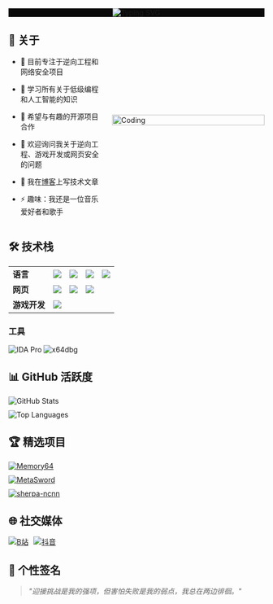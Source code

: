 <div align="center" style="width: 100%; background-color: #0A0A0A;">
  <img src="https://readme-typing-svg.demolab.com?font=JetBrains+Mono&size=26&duration=4000&pause=1000&color=00FF00&background=0A0A0A&center=true&vCenter=true&width=600&lines=✨+Hello+World,+I'm+VoxShadow;⚡+RE+•+Pwn+•+Dev+•+Pentest+•+AI;🔥+Cybersecurity+Enthusiast+&&+Researcher" alt="Typing SVG" />
</div>

<div style="display: flex; justify-content: space-between; align-items: center;">
  <div style="flex: 1; padding-right: 20px;">

## 👤 关于

- 🔭 目前专注于逆向工程和网络安全项目
- 🌱 学习所有关于低级编程和人工智能的知识
- 👯 希望与有趣的开源项目合作
- 💬 欢迎询问我关于逆向工程、游戏开发或网页安全的问题
- 📝 我在[博客](https://meta.natapp4.cc)上写技术文章
- ⚡ 趣味：我还是一位音乐爱好者和歌手

  </div>

  <div style="flex: 0 0 300px;">
    <img align="right" alt="Coding" src="https://meta.natapp4.cc/usr/uploads/2024/12/2120434451.png" width="100%" />
  </div>
  </div>


## 🛠 技术栈

<table>
  <tr>
    <td><b>语言</b></td>
    <td><img src="https://img.shields.io/badge/-Python-3776AB?style=flat&logo=python&logoColor=white"></td>
    <td><img src="https://img.shields.io/badge/-Golang-00ADD8?style=flat&logo=go&logoColor=white"></td>
    <td><img src="https://img.shields.io/badge/-C-A8B9CC?style=flat&logo=c&logoColor=white"></td>
    <td><img src="https://img.shields.io/badge/-JavaScript-F7DF1E?style=flat&logo=javascript&logoColor=black"></td>
  </tr>
  <tr>
    <td><b>网页</b></td>
    <td><img src="https://img.shields.io/badge/-Vue.js-4FC08D?style=flat&logo=vuedotjs&logoColor=white"></td>
    <td><img src="https://img.shields.io/badge/-HTML5-E34F26?style=flat&logo=html5&logoColor=white"></td>
    <td><img src="https://img.shields.io/badge/-PHP-777BB4?style=flat&logo=php&logoColor=white"></td>
    <td></td>
  </tr>
  <tr>
    <td><b>游戏开发</b></td>
    <td><img src="https://img.shields.io/badge/-Godot-478CBF?style=flat&logo=godot-engine&logoColor=white"></td>
    <td></td>
    <td></td>
    <td></td>
  </tr>
</table>

### 工具
![IDA Pro](https://img.shields.io/badge/-IDA_Pro-000000?style=flat)
![x64dbg](https://img.shields.io/badge/-x64dbg-0078D7?style=flat)

## 📊 GitHub 活跃度

<div style="display: flex; justify-content: space-between; flex-wrap: wrap; gap: 10px; margin: 0 auto;">
  <img src="https://github-readme-stats.vercel.app/api?username=soevai&show_icons=true&theme=radical" style="flex: 1; min-width: 300px;" alt="GitHub Stats" />
  <img src="https://github-readme-stats.vercel.app/api/top-langs/?username=soevai&layout=compact&theme=radical" style="flex: 1; min-width: 300px;" alt="Top Languages" />
</div>

## 🏆 精选项目

<div style="display: flex; justify-content: space-between; flex-wrap: wrap; gap: 10px;">
  <a href="https://github.com/soevai/Memory64" style="flex: 1; min-width: 300px;">
    <img src="https://github-readme-stats.vercel.app/api/pin/?username=soevai&repo=Memory64&theme=radical" alt="Memory64" />
  </a>
  <a href="https://github.com/soevai/MetaSword" style="flex: 1; min-width: 300px;">
    <img src="https://github-readme-stats.vercel.app/api/pin/?username=soevai&repo=MetaSword&theme=radical" alt="MetaSword" />
  </a>
  <a href="https://github.com/k2-fsa/sherpa-ncnn" style="flex: 1; min-width: 300px;">
    <img src="https://github-readme-stats.vercel.app/api/pin/?username=k2-fsa&repo=sherpa-ncnn&theme=radical" alt="sherpa-ncnn" />
  </a>
</div>

## 🌐 社交媒体
<div style="display: flex; gap: 10px;">
  <a href="https://space.bilibili.com/84500837">
    <img src="https://img.shields.io/badge/-Bilibili-00A1D6?style=for-the-badge&logo=bilibili&logoColor=white" alt="B站"/>
  </a>
  <a href="https://www.douyin.com/user/MS4wLjABAAAAEXkGrpP2B10xZVeIgmllfSDmXgaHq8l8phh8evbNjYMD_jKA0eTbCeFz_q9QHCV8">
    <img src="https://img.shields.io/badge/-Douyin-FF0050?style=for-the-badge&logo=tiktok&logoColor=white" alt="抖音"/>
  </a>
</div>

## 💭 个性签名

> *"迎接挑战是我的强项，但害怕失败是我的弱点，我总在两边徘徊。"*
